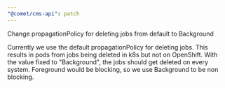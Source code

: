 ```yaml
---
"@comet/cms-api": patch
---
```


Change propagationPolicy for deleting jobs from default to Background

Currently we use the default propagationPolicy for deleting jobs. This results in pods from jobs being deleted in k8s but not on OpenShift. With the value fixed to "Background", the jobs should get deleted on every system.
Foreground would be blocking, so we use Background to be non blocking.

